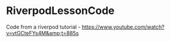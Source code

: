 # RiverpodLessonCode
Code from a riverpod tutorial - https://www.youtube.com/watch?v=vtGCteFYs4M&amp;t=885s
